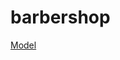 # barbershop
[Model](https://www.figma.com/file/VFmtDyYSZSdCR9t1Kc35YZ/Barbershop-(Copy-EN)-(Copy)?node-id=844%3A0)
